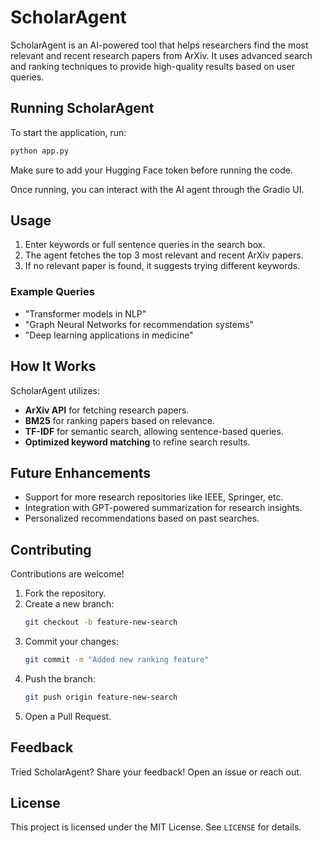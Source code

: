 # ScholarAgent

ScholarAgent is an AI-powered tool that helps researchers find the most relevant and recent research papers from ArXiv. It uses advanced search and ranking techniques to provide high-quality results based on user queries.

## Running ScholarAgent

To start the application, run:

```bash
python app.py
```

Make sure to add your Hugging Face token before running the code.

Once running, you can interact with the AI agent through the Gradio UI.

## Usage

1. Enter keywords or full sentence queries in the search box.
2. The agent fetches the top 3 most relevant and recent ArXiv papers.
3. If no relevant paper is found, it suggests trying different keywords.

### Example Queries
- "Transformer models in NLP"
- "Graph Neural Networks for recommendation systems"
- "Deep learning applications in medicine"

## How It Works
ScholarAgent utilizes:
- **ArXiv API** for fetching research papers.
- **BM25** for ranking papers based on relevance.
- **TF-IDF** for semantic search, allowing sentence-based queries.
- **Optimized keyword matching** to refine search results.

## Future Enhancements
- Support for more research repositories like IEEE, Springer, etc.
- Integration with GPT-powered summarization for research insights.
- Personalized recommendations based on past searches.

## Contributing
Contributions are welcome!

1. Fork the repository.
2. Create a new branch:
   ```bash
   git checkout -b feature-new-search
   ```
3. Commit your changes:
   ```bash
   git commit -m "Added new ranking feature"
   ```
4. Push the branch:
   ```bash
   git push origin feature-new-search
   ```
5. Open a Pull Request.

## Feedback
Tried ScholarAgent? Share your feedback! Open an issue or reach out.

## License
This project is licensed under the MIT License. See `LICENSE` for details.
